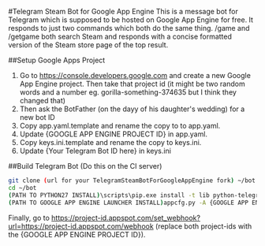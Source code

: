 #Telegram Steam Bot for Google App Engine
This is a message bot for Telegram which is supposed to be hosted on Google App Engine for free. It responds to just two commands which both do the same thing. /game and /getgame both search Steam and responds with a concise formatted version of the Steam store page of the top result.

##Setup Google Apps Project
1. Go to https://console.developers.google.com and create a new Google App Engine project. Then take that project id (it might be two random words and a number eg. gorilla-something-374635 but I think they changed that)
2. Then ask the BotFather (on the dayy of his daughter's wedding) for a new bot ID
3. Copy app.yaml.template and rename the copy to to app.yaml.
4. Update {GOOGLE APP ENGINE PROJECT ID} in app.yaml.
5. Copy keys.ini.template and rename the copy to keys.ini.
6. Update {Your Telegram Bot ID here} in keys.ini

##Build Telegram Bot (Do this on the CI server)
```bash
git clone (url for your TelegramSteamBotForGoogleAppEngine fork) ~/bot
cd ~/bot
(PATH TO PYTHON27 INSTALL)\scripts\pip.exe install -t lib python-telegram-bot bs4
(PATH TO GOOGLE APP ENGINE LAUNCHER INSTALL)appcfg.py -A {GOOGLE APP ENGINE PROJECT ID} update .
```

Finally, go to https://project-id.appspot.com/set_webhook?url=https://project-id.appspot.com/webhook (replace both project-ids with the {GOOGLE APP ENGINE PROJECT ID}).